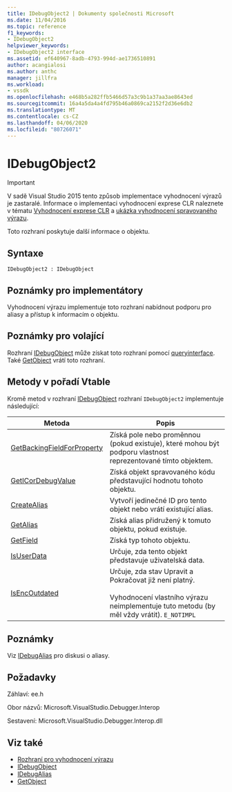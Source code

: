 ```yaml
---
title: IDebugObject2 | Dokumenty společnosti Microsoft
ms.date: 11/04/2016
ms.topic: reference
f1_keywords:
- IDebugObject2
helpviewer_keywords:
- IDebugObject2 interface
ms.assetid: ef640967-8adb-4793-994d-ae1736510891
author: acangialosi
ms.author: anthc
manager: jillfra
ms.workload:
- vssdk
ms.openlocfilehash: e468b5a282ffb5466d57a3c9b1a37aa3ae8643ed
ms.sourcegitcommit: 16a4a5da4a4fd795b46a0869ca2152f2d36e6db2
ms.translationtype: MT
ms.contentlocale: cs-CZ
ms.lasthandoff: 04/06/2020
ms.locfileid: "80726071"
---
```

# <a name="idebugobject2"></a>IDebugObject2
> [!IMPORTANT]
> V sadě Visual Studio 2015 tento způsob implementace vyhodnocení výrazů je zastaralé. Informace o implementaci vyhodnocení exprese CLR naleznete v tématu [Vyhodnocení exprese CLR](https://github.com/Microsoft/ConcordExtensibilitySamples/wiki/CLR-Expression-Evaluators) a [ukázka vyhodnocení spravovaného výrazu](https://github.com/Microsoft/ConcordExtensibilitySamples/wiki/Managed-Expression-Evaluator-Sample).

 Toto rozhraní poskytuje další informace o objektu.

## <a name="syntax"></a>Syntaxe

```
IDebugObject2 : IDebugObject
```

## <a name="notes-for-implementers"></a>Poznámky pro implementátory
 Vyhodnocení výrazu implementuje toto rozhraní nabídnout podporu pro aliasy a přístup k informacím o objektu.

## <a name="notes-for-callers"></a>Poznámky pro volající
 Rozhraní [IDebugObject](../../../extensibility/debugger/reference/idebugobject.md) může získat toto rozhraní pomocí [queryinterface](/cpp/atl/queryinterface). Také [GetObject](../../../extensibility/debugger/reference/idebugalias-getobject.md) vrátí toto rozhraní.

## <a name="methods-in-vtable-order"></a>Metody v pořadí Vtable
 Kromě metod v rozhraní [IDebugObject](../../../extensibility/debugger/reference/idebugobject.md) rozhraní `IDebugObject2` implementuje následující:

|Metoda|Popis|
|------------|-----------------|
|[GetBackingFieldForProperty](../../../extensibility/debugger/reference/idebugobject2-getbackingfieldforproperty.md)|Získá pole nebo proměnnou (pokud existuje), které mohou být podporu vlastnost reprezentované tímto objektem.|
|[GetICorDebugValue](../../../extensibility/debugger/reference/idebugobject2-geticordebugvalue.md)|Získá objekt spravovaného kódu představující hodnotu tohoto objektu.|
|[CreateAlias](../../../extensibility/debugger/reference/idebugobject2-createalias.md)|Vytvoří jedinečné ID pro tento objekt nebo vrátí existující alias.|
|[GetAlias](../../../extensibility/debugger/reference/idebugobject2-getalias.md)|Získá alias přidružený k tomuto objektu, pokud existuje.|
|[GetField](../../../extensibility/debugger/reference/idebugobject2-getfield.md)|Získá typ tohoto objektu.|
|[IsUserData](../../../extensibility/debugger/reference/idebugobject2-isuserdata.md)|Určuje, zda tento objekt představuje uživatelská data.|
|[IsEncOutdated](../../../extensibility/debugger/reference/idebugobject2-isencoutdated.md)|Určuje, zda stav Upravit a Pokračovat již není platný.<br /><br /> Vyhodnocení vlastního výrazu neimplementuje tuto metodu (by měl vždy vrátit). `E_NOTIMPL`|

## <a name="remarks"></a>Poznámky
 Viz [IDebugAlias](../../../extensibility/debugger/reference/idebugalias.md) pro diskusi o aliasy.

## <a name="requirements"></a>Požadavky
 Záhlaví: ee.h

 Obor názvů: Microsoft.VisualStudio.Debugger.Interop

 Sestavení: Microsoft.VisualStudio.Debugger.Interop.dll

## <a name="see-also"></a>Viz také
- [Rozhraní pro vyhodnocení výrazu](../../../extensibility/debugger/reference/expression-evaluation-interfaces.md)
- [IDebugObject](../../../extensibility/debugger/reference/idebugobject.md)
- [IDebugAlias](../../../extensibility/debugger/reference/idebugalias.md)
- [GetObject](../../../extensibility/debugger/reference/idebugalias-getobject.md)
